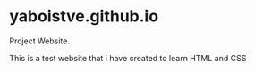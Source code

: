 # yaboistve.github.io
Project Website.

This is a test website that i have created to learn HTML and CSS 
